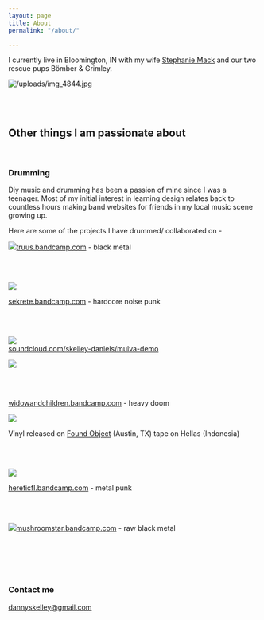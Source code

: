 ```yaml
---
layout: page
title: About
permalink: "/about/"

---
```

I currently live in Bloomington, IN with my wife [Stephanie Mack](http://stephaniemackphotography.com/) and our two rescue pups Bömber & Grimley.

![/uploads/img_4844.jpg](https://app.forestry.io/sites/mtxlydduzuiirw/body-media//uploads/img_4844.jpg)

<br><br>

## Other things I am passionate about

<br>

### Drumming

Diy music and drumming has been a passion of mine since I was a teenager. Most of my initial interest in learning design relates back to countless hours making band websites for friends in my local music scene growing up.

Here are some of the projects I have drummed/ collaborated on -

![](/uploads/screen-shot-2020-07-04-at-9-41-32-pm.png)[truus.bandcamp.com](https://truus.bandcamp.com/releases "https://truus.bandcamp.com/releases") - black metal

<br><br>

![](/uploads/sekrete.jpg)

[sekrete.bandcamp.com](https://sekrete.bandcamp.com/album/endless-fucking-nightmare "https://sekrete.bandcamp.com/album/endless-fucking-nightmare") - hardcore noise punk

<br><br>

![](/uploads/logo-1.jpg)  
[soundcloud.com/skelley-daniels/mulva-demo](https://soundcloud.com/skelley-daniels/mulva-demo "https://soundcloud.com/skelley-daniels/mulva-demo")

![](/uploads/artworks-000135419356-h8a7ad-t500x500.jpg)

<br><br>

[widowandchildren.bandcamp.com](https://widowandchildren.bandcamp.com/ "https://widowandchildren.bandcamp.com/") - heavy doom

![](/uploads/image1.JPG)

Vinyl released on [Found Object](http://www.foundobjectrecords.com/offerings/widowandchildren) (Austin, TX) tape on Hellas (Indonesia)

<br><br>

![](/uploads/img_4847.jpg)

[hereticfl.bandcamp.com](https://hereticfl.bandcamp.com/ "https://hereticfl.bandcamp.com/") - metal punk

<br><br>

![](/uploads/a2103755347_16.jpg)[mushroomstar.bandcamp.com](https://mushroomstar.bandcamp.com/album/1-11-demo "https://mushroomstar.bandcamp.com/album/1-11-demo") - raw black metal

<br><br><br><br>

### Contact me

[dannyskelley@gmail.com](dannyskellkey@gmail.com "dannyskellkey@gmail.com")